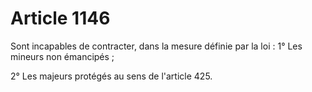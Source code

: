 # Article 1146

Sont incapables de contracter, dans la mesure définie par la loi : 1° Les mineurs non émancipés ;

2° Les majeurs protégés au sens de l'article 425.
